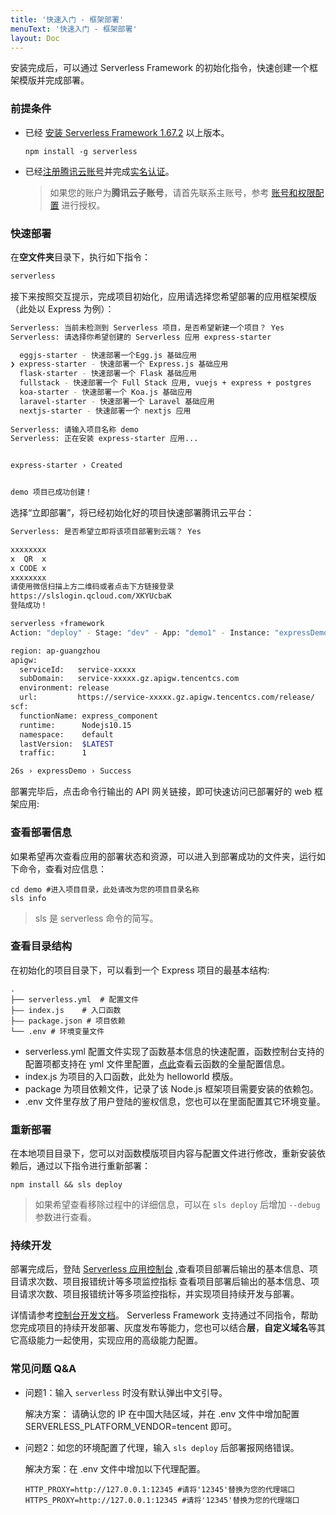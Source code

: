 ```yaml
---
title: '快速入门 - 框架部署'
menuText: '快速入门 - 框架部署'
layout: Doc
---
```


安装完成后，可以通过 Serverless Framework 的初始化指令，快速创建一个框架模版并完成部署。

### 前提条件
- 已经 [安装 Serverless Framework 1.67.2](https://github.com/AprilJC/Serverless-Framework-Docs/blob/main/docs/%E5%BF%AB%E9%80%9F%E5%85%A5%E9%97%A8/%E4%B8%8B%E8%BD%BD%E5%AE%89%E8%A3%85.md) 以上版本。
   ```
   npm install -g serverless
   ```
- 已经[注册腾讯云账号](https://cloud.tencent.com/document/product/378/17985)并完成[实名认证](https://cloud.tencent.com/document/product/378/10495)。

  > 如果您的账户为**腾讯云子账号**，请首先联系主账号，参考 [账号和权限配置](https://github.com/AprilJC/Serverless-Framework-Docs/blob/main/docs/%E5%BF%AB%E9%80%9F%E5%85%A5%E9%97%A8/%E6%9D%83%E9%99%90%E9%85%8D%E7%BD%AE%E8%AF%B4%E6%98%8E.md#%E5%AD%90%E8%B4%A6%E5%8F%B7%E6%9D%83%E9%99%90%E9%85%8D%E7%BD%AE) 进行授权。

### 快速部署

在**空文件夹**目录下，执行如下指令：

```sh
serverless
```

接下来按照交互提示，完成项目初始化，应用请选择您希望部署的应用框架模版（此处以 Express 为例）：
```sh
Serverless: 当前未检测到 Serverless 项目，是否希望新建一个项目？ Yes
Serverless: 请选择你希望创建的 Serverless 应用 express-starter

  eggjs-starter - 快速部署一个Egg.js 基础应用 
❯ express-starter - 快速部署一个 Express.js 基础应用 
  flask-starter - 快速部署一个 Flask 基础应用 
  fullstack - 快速部署一个 Full Stack 应用, vuejs + express + postgres 
  koa-starter - 快速部署一个 Koa.js 基础应用 
  laravel-starter - 快速部署一个 Laravel 基础应用 
  nextjs-starter - 快速部署一个 nextjs 应用 
  
Serverless: 请输入项目名称 demo
Serverless: 正在安装 express-starter 应用...


express-starter › Created


demo 项目已成功创建！
```

选择“立即部署”，将已经初始化好的项目快速部署腾讯云平台：

```sh
Serverless: 是否希望立即将该项目部署到云端？ Yes

xxxxxxxx
x  QR  x
x CODE x
xxxxxxxx
请使用微信扫描上方二维码或者点击下方链接登录
https://slslogin.qcloud.com/XKYUcbaK
登陆成功！

serverless ⚡framework
Action: "deploy" - Stage: "dev" - App: "demo1" - Instance: "expressDemo"

region: ap-guangzhou
apigw: 
  serviceId:   service-xxxxx
  subDomain:   service-xxxxx.gz.apigw.tencentcs.com
  environment: release
  url:         https://service-xxxxx.gz.apigw.tencentcs.com/release/
scf: 
  functionName: express_component
  runtime:      Nodejs10.15
  namespace:    default
  lastVersion:  $LATEST
  traffic:      1

26s › expressDemo › Success
```

部署完毕后，点击命令行输出的 API 网关链接，即可快速访问已部署好的 web 框架应用:

### 查看部署信息

如果希望再次查看应用的部署状态和资源，可以进入到部署成功的文件夹，运行如下命令，查看对应信息：

```
cd demo #进入项目目录，此处请改为您的项目目录名称
sls info
```
>sls 是 serverless 命令的简写。

### 查看目录结构
在初始化的项目目录下，可以看到一个 Express 项目的最基本结构:

```
.
├── serverless.yml  # 配置文件
├—— index.js    # 入口函数
├—— package.json # 项目依赖
└── .env # 环境变量文件
```

- serverless.yml 配置文件实现了函数基本信息的快速配置，函数控制台支持的配置项都支持在 yml 文件里配置，[点此](https://github.com/serverless-components/tencent-scf/blob/master/docs/configure.md)查看云函数的全量配置信息。
- index.js 为项目的入口函数，此处为 helloworld 模版。
- package 为项目依赖文件，记录了该 Node.js 框架项目需要安装的依赖包。
- .env 文件里存放了用户登陆的鉴权信息，您也可以在里面配置其它环境变量。

### 重新部署
在本地项目目录下，您可以对函数模版项目内容与配置文件进行修改，重新安装依赖后，通过以下指令进行重新部署：
```
npm install && sls deploy
```
> 如果希望查看移除过程中的详细信息，可以在 `sls deploy` 后增加 `--debug` 参数进行查看。

### 持续开发
部署完成后，登陆 [Serverless 应用控制台](https://console.cloud.tencent.com/ssr) ,查看项目部署后输出的基本信息、项目请求次数、项目报错统计等多项监控指标
查看项目部署后输出的基本信息、项目请求次数、项目报错统计等多项监控指标，并实现项目持续开发与部署。

详情请参考[控制台开发文档](https://github.com/AprilJC/Serverless-Framework-Docs/blob/main/docs/%E6%A1%86%E6%9E%B6%E8%BF%81%E7%A7%BB/%E6%8E%A7%E5%88%B6%E5%8F%B0%E9%83%A8%E7%BD%B2%E6%8C%87%E5%8D%97.md)。
Serverless Framework 支持通过不同指令，帮助您完成项目的持续开发部署、灰度发布等能力，您也可以结合**层**，**自定义域名**等其它高级能力一起使用，实现应用的高级能力配置。


### 常见问题 Q&A

- 问题1：输入 `serverless` 时没有默认弹出中文引导。

  解决方案： 请确认您的 IP 在中国大陆区域，并在 .env 文件中增加配置 SERVERLESS_PLATFORM_VENDOR=tencent 即可。

- 问题2：如您的环境配置了代理，输入 `sls deploy` 后部署报网络错误。

  解决方案：在 .env 文件中增加以下代理配置。
  ```
  HTTP_PROXY=http://127.0.0.1:12345 #请将'12345'替换为您的代理端口
  HTTPS_PROXY=http://127.0.0.1:12345 #请将'12345'替换为您的代理端口
  ```
